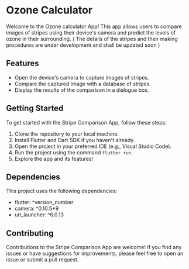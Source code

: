 # Ozone Calculator

Welcome to the Ozone calculator App! This app allows users to compare images of stripes using their device's camera and predict the levels of ozone in their surrounding. ( The details of the stripes and their making procedures are under development and shall be updated soon )

## Features

- Open the device's camera to capture images of stripes.
- Compare the captured image with a database of stripes.
- Display the results of the comparison in a dialogue box.

## Getting Started

To get started with the Stripe Comparison App, follow these steps:

1. Clone the repository to your local machine.
2. Install Flutter and Dart SDK if you haven't already.
3. Open the project in your preferred IDE (e.g., Visual Studio Code).
4. Run the project using the command `flutter run`.
5. Explore the app and its features!

## Dependencies

This project uses the following dependencies:

- flutter: ^version_number
- camera: ^0.10.5+9
- url_launcher: ^6.0.13

## Contributing

Contributions to the Stripe Comparison App are welcome! If you find any issues or have suggestions for improvements, please feel free to open an issue or submit a pull request.



